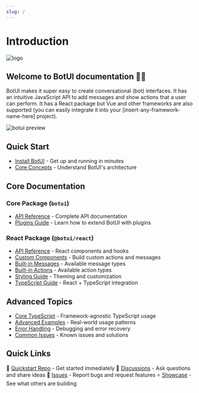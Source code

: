 ```yaml
---
slug: /
---
```


# Introduction

![logo](assets/logo.svg)


## Welcome to BotUI documentation 👋🏼

BotUI makes it super easy to create conversational (bot) interfaces. It has an intuitive JavaScript API to add messages and show actions that a user can perform. It has a React package but Vue and other frameworks are also supported (you can easily integrate it into your [insert-any-framework-name-here] project).


![botui preview](assets/botui_preview.gif)

## Quick Start

- [Install BotUI](./install) - Get up and running in minutes
- [Core Concepts](./concepts) - Understand BotUI's architecture

## Core Documentation

### Core Package (`botui`)
- [API Reference](./core/reference) - Complete API documentation
- [Plugins Guide](./plugins) - Learn how to extend BotUI with plugins

### React Package (`@botui/react`)
- [API Reference](./react/reference) - React components and hooks
- [Custom Components](./react/custom) - Build custom actions and messages
- [Built-in Messages](./react/messages) - Available message types
- [Built-in Actions](./react/actions) - Available action types
- [Styling Guide](./react/styling) - Theming and customization
- [TypeScript Guide](./react/typescript) - React + TypeScript integration

## Advanced Topics

- [Core TypeScript](./typescript) - Framework-agnostic TypeScript usage
- [Advanced Examples](./advanced-examples) - Real-world usage patterns
- [Error Handling](./error-handling) - Debugging and error recovery
- [Common Issues](./gotchas) - Known issues and solutions

## Quick Links

🚀 [Quickstart Repo](https://github.com/botui/react-quickstart) - Get started immediately
💬 [Discussions](https://github.com/botui/botui/discussions) - Ask questions and share ideas
🐛 [Issues](https://github.com/botui/botui/issues) - Report bugs and request features
⭐ [Showcase](https://github.com/botui/botui/blob/master/Showcase.md) - See what others are building